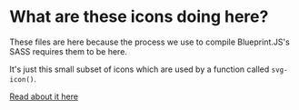 # What are these icons doing here?

These files are here because the process we use to compile Blueprint.JS's SASS requires them to be here.

It's just this small subset of icons which are used by a function called `svg-icon()`.

[Read about it here](https://github.com/palantir/blueprint/issues/6051#issuecomment-1494395806)

